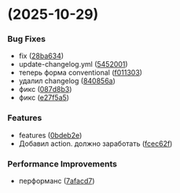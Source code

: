 #  (2025-10-29)


### Bug Fixes

* fix ([28ba634](https://github.com/VLGBT/test/commit/28ba63420fcfe02e91e004a19748573646c28472))
* update-changelog.yml ([5452001](https://github.com/VLGBT/test/commit/54520013cc19b34d8e08e0e57341bbcb265a08ac))
* теперь форма conventional ([f011303](https://github.com/VLGBT/test/commit/f011303ab825646f94cb94d52355f3b4b4ee24e1))
* удалил changelog ([840856a](https://github.com/VLGBT/test/commit/840856a3ea39c4cd82869d43eca1d49f2ca2601f))
* фикс ([087d8b3](https://github.com/VLGBT/test/commit/087d8b32971c961baf8774db1ea0ee4aa6dcd3a4))
* фикс ([e27f5a5](https://github.com/VLGBT/test/commit/e27f5a57fb0de77126792c9e3e3fc8942698d070))


### Features

* features ([0bdeb2e](https://github.com/VLGBT/test/commit/0bdeb2ef134a01b9ffd2cff89f48cec729f33843))
* Добавил action. должно заработать ([fcec62f](https://github.com/VLGBT/test/commit/fcec62fb403e20b9a99f99b9004ed5eb3a33f82e))


### Performance Improvements

* перформанс ([7afacd7](https://github.com/VLGBT/test/commit/7afacd768f26bf5f02d6cd17cc3095dbb894c495))



